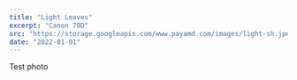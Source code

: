 ```yaml
---
title: "Light Leaves"
excerpt: "Canon 70D"
src: "https://storage.googleapis.com/www.payamd.com/images/light-sh.jpeg"
date: "2022-01-01"
---
```


Test photo
